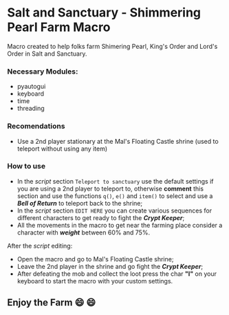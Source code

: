 # Salt and Sanctuary - Shimmering Pearl Farm Macro

Macro created to help folks farm Shimering Pearl, King's Order and Lord's Order in Salt and Sanctuary.

### Necessary Modules:
- pyautogui
- keyboard
- time
- threading

### Recomendations
- Use a 2nd player stationary at the Mal's Floating Castle shrine (used to teleport without using any item)

### How to use
- In the *script* section `Teleport to sanctuary` use the default settings if you are using a 2nd player to teleport to, otherwise **comment** this section and use the functions `q()`, `e()` and `item()` to select and use a ***Bell of Return*** to teleport back to the shrine;
- In the *script* section `EDIT HERE` you can create various sequences for different characters to get ready to fight the ***Crypt Keeper***;
- All the movements in the macro to get near the farming place consider a character with ***weight*** between 60% and 75%.

After the *script* editing:
- Open the macro and go to Mal's Floating Castle shrine;
- Leave the 2nd player in the shrine and go fight the ***Crypt Keeper***;
- After defeating the mob and collect the loot press the char **"I"** on your keyboard to start the macro with your custom settings.

## Enjoy the Farm :smile: 😄

